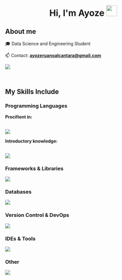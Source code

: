 <h1 align="center">Hi, I'm Ayoze <img src="https://media.giphy.com/media/hvRJCLFzcasrR4ia7z/giphy.gif" width="35"></h1>


<h2>About me</h2>
<!--Intro start-->

<p align="left">
🎓 Data Science and Engineering Student

📫 Contact: **ayozeruanoalcantara@gmail.com**
</a> 

<a href="https://www.linkedin.com/in/ayoze-ruano-alcántara-98367036b" target="_blank">
  <img src="https://skillicons.dev/icons?i=linkedin&perline=10" />
</a>
  </p>
<br>

<h2>My Skills Include</h2>

<!-- Programming Languages -->
<h3>Programming Languages</h3>
<strong>Procifient in:</strong>
<br><br>
<p align="left">
  <a href="https://skillicons.dev">
    <img src="https://skillicons.dev/icons?i=py,java,r&perline=10" />
  </a>
</p>
<strong>Introductory knowledge:</strong>
<br><br>
<p align="left">
  <a href="https://skillicons.dev">
    <img src="https://skillicons.dev/icons?i=c,html&perline=10" />
  </a>
</p>

<!-- Frameworks & Libraries -->
<h3>Frameworks & Libraries</h3>
<p align="left">
  <a href="https://skillicons.dev">
    <img src="https://skillicons.dev/icons?i=sklearn,opencv&perline=10" />
  </a>
</p>

<!-- Databases -->
<h3>Databases</h3>
<p align="left">
  <a href="https://skillicons.dev">
    <img src="https://skillicons.dev/icons?i=sqlite,mysql&perline=10" />
  </a>
</p>

<!-- Version Control & DevOps -->
<h3>Version Control & DevOps</h3>
<p align="left">
  <a href="https://skillicons.dev">
    <img src="https://skillicons.dev/icons?i=github,git,maven&perline=10" />
  </a>
</p>

<!-- IDEs & Tools -->
<h3>IDEs & Tools</h3>
<p align="left">
  <a href="https://skillicons.dev">
    <img src="https://skillicons.dev/icons?i=idea,vscode,anaconda,pycharm,windows,linux&perline=10" />
  </a>
</p>

<!-- Other -->
<h3>Other</h3>
<p align="left">
  <a href="https://skillicons.dev">
    <img src="https://skillicons.dev/icons?i=md,discord&perline=10" />
  </a>
</p>

